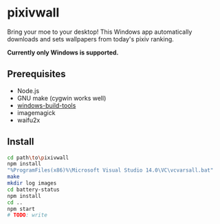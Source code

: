 # pixivwall

Bring your moe to your desktop! This Windows app automatically downloads and sets wallpapers from today's pixiv ranking.

**Currently only Windows is supported.**

## Prerequisites

* Node.js
* GNU make (cygwin works well)
* [windows-build-tools](https://github.com/felixrieseberg/windows-build-tools)
* imagemagick
* waifu2x

## Install

```sh
cd path\to\pixivwall
npm install
"%ProgramFiles(x86)%\Microsoft Visual Studio 14.0\VC\vcvarsall.bat"
make
mkdir log images
cd battery-status
npm install
cd ..
npm start
# TODO: write
```
